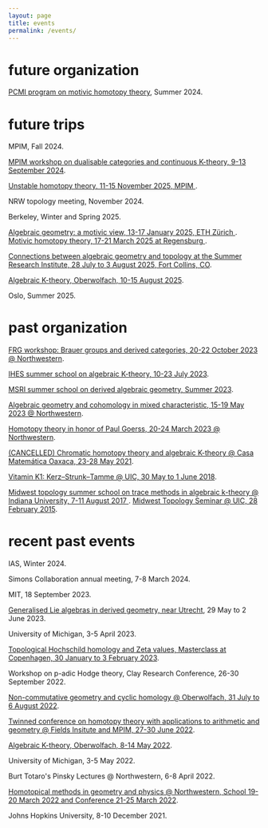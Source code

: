 ```yaml
---
layout: page
title: events
permalink: /events/
---
```


<h1>future organization</h1>

[PCMI program on motivic homotopy theory](https://www.ias.edu/pcmi/pcmi-2024-research-program), Summer 2024.

<h1>future trips</h1>


MPIM, Fall 2024.

<a href="https://www.mpim-bonn.mpg.de/dualcat2024">MPIM workshop on dualisable categories and continuous K-theory, 9-13 September 2024</a>.

<a href="https://www.mpim-bonn.mpg.de/node/13256">
Unstable homotopy theory, 11-15 November 2025, MPIM
</a>.

NRW topology meeting, November 2024.

Berkeley, Winter and Spring 2025.

<a href="https://math.ethz.ch/fim/activities/conferences/Algebraic-geometry-a-motivic-view.html">
Algebraic geometry: a motivic view, 13-17 January 2025, ETH Zürich
</a>.

<a href="https://sfb-higher-invariants.app.uni-regensburg.de/index.php?title=Motivic_homotopy_theory_2025">
Motivic homotopy theory, 17-21 March 2025 at Regensburg
</a>.

<a
href="https://sites.google.com/view/2025summerinstitute/home/week-3-july-28-aug-1">Connections
between algebraic geometry and topology at the Summer Research Institute, 28
July to 3 August 2025, Fort Collins, CO</a>.


<a href="https://www.mfo.de/occasion/2533/www_view">Algebraic K-theory,
Oberwolfach, 10-15 August 2025</a>.

Oslo, Summer 2025.


<h1>past organization</h1>

<a href="../workshops/202303-frg.html">FRG workshop: Brauer groups and derived categories,
    20-22 October 2023 @ Northwestern</a>.


<a href="https://indico.math.cnrs.fr/event/8837/">IHES summer school on algebraic K-theory, 10-23 July 2023</a>.

<a href="https://www.msri.org/summer_schools/992">MSRI summer school on derived algebraic geometry, Summer 2023</a>.

<a href="../workshops/202302-bhatt.html">Algebraic geometry and cohomology in mixed characteristic,
    15-19 May 2023 @ Northwestern</a>.

<a href="../workshops/202301-goerss.html">Homotopy theory in honor of Paul Goerss, 20-24 March 2023 @
Northwestern</a>.

<a href="https://www.birs.ca/events/2021/5-day-workshops/21w5174">(CANCELLED)
Chromatic homotopy theory and algebraic K-theory @ Casa
Matemática Oaxaca, 23-28 May 2021</a>.

<a href="https://math.northwestern.edu/~antieau/vk1.html">Vitamin K1:
Kerz–Strunk–Tamme @ UIC, 30 May to 1 June 2018</a>.

<a href="https://math.northwestern.edu/~antieau/mtss-2017.html">
Midwest topology summer school on trace methods in algebraic k-theory @ Indiana University, 7-11 August 2017
</a>.

<a href="https://math.northwestern.edu/~antieau/mts-w2015.html">
Midwest Topology Seminar @ UIC, 28 February 2015</a>.





<h1>recent past events</h1>

IAS, Winter 2024.

Simons Collaboration annual meeting, 7-8 March 2024.

MIT, 18 September 2023.

<a href="https://derivedutrecht2023.github.io/workshop/">Generalised Lie algebras in derived geometry, near Utrecht</a>, 29 May to 2 June 2023.

University of Michigan, 3-5 April 2023.

<a href="https://www.math.ku.dk/english/calendar/events/zeta-values">Topological Hochschild homology and Zeta values, Masterclass at Copenhagen, 30 January to 3 February
2023</a>.

Workshop on p-adic Hodge theory, Clay Research Conference, 26-30 September 2022.

<a href="https://www.mfo.de/occasion/2231/www_view">Non-commutative geometry
and cyclic homology @ Oberwolfach, 31 July to 6 August 2022</a>.

<a href="https://www.mpim-bonn.mpg.de/node/10868">Twinned conference on
homotopy theory with applications to arithmetic and geometry @ Fields Insitute
and MPIM, 27-30 June 2022</a>.

<a href="https://www.mfo.de/occasion/2219/www_view">Algebraic K-theory,
Oberwolfach, 8-14 May 2022</a>.

University of Michigan, 3-5 May 2022.

Burt Totaro's Pinsky Lectures @ Northwestern, 6-8 April 2022.

<a href="https://sites.northwestern.edu/hmgp/">Homotopical methods in geometry and physics @ Northwestern, School 19-20 March
2022 and Conference 21-25 March 2022</a>.

Johns Hopkins University, 8-10 December 2021.

